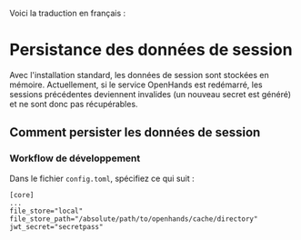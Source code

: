 Voici la traduction en français :

# Persistance des données de session

Avec l'installation standard, les données de session sont stockées en mémoire. Actuellement, si le service OpenHands est redémarré,
les sessions précédentes deviennent invalides (un nouveau secret est généré) et ne sont donc pas récupérables.

## Comment persister les données de session

### Workflow de développement
Dans le fichier `config.toml`, spécifiez ce qui suit :
```
[core]
...
file_store="local"
file_store_path="/absolute/path/to/openhands/cache/directory"
jwt_secret="secretpass"
```

